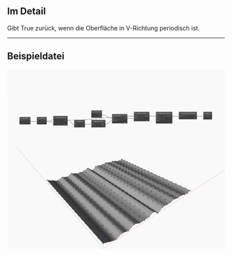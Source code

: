 ## Im Detail
Gibt True zurück, wenn die Oberfläche in V-Richtung periodisch ist.
___
## Beispieldatei

![IsPeriodicInV](./Autodesk.DesignScript.Geometry.NurbsSurface.IsPeriodicInV_img.jpg)

